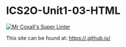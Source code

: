 # ICS2O-Unit1-03-HTML

[![Mr Coxall's Super Linter](https://github.com/Claire-Bedrossian/ICS2O-Unit1-03-HTML/workflows/Mr%20Coxall's%20Super%20Linter/badge.svg)](https://github.com/Claire-Bedrossian/ICS2O-Unit1-03-HTML/actions/)

This site can be found at: [https://<Claire-Bedrossian>.github.io/<ICS2O-Unit1-03-HTML>](https://<Claire-Bedrossian>.github.io/<ICS2O-Unit1-03-HTML>)
